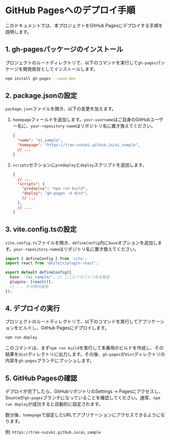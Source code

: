 # GitHub Pagesへのデプロイ手順

このドキュメントでは、本プロジェクトをGitHub Pagesにデプロイする手順を説明します。

## 1. gh-pagesパッケージのインストール

プロジェクトのルートディレクトリで、以下のコマンドを実行して`gh-pages`パッケージを開発依存としてインストールします。

```bash
npm install gh-pages --save-dev
```

## 2. package.jsonの設定

`package.json`ファイルを開き、以下の変更を加えます。

1.  `homepage`フィールドを追加します。`your-username`はご自身のGitHubユーザー名に、`your-repository-name`はリポジトリ名に置き換えてください。

    ```json
    {
      "name": "ai_sample",
      "homepage": "https://tran-suzuki.github.io/ai_sample",
      // ...
    }
    ```

2.  `scripts`セクションに`predeploy`と`deploy`スクリプトを追加します。

    ```json
    {
      // ...
      "scripts": {
        "predeploy": "npm run build",
        "deploy": "gh-pages -d dist",
        // ...
      },
      // ...
    }
    ```

## 3. vite.config.tsの設定

`vite.config.ts`ファイルを開き、`defineConfig`内に`base`オプションを追加します。`your-repository-name`はリポジトリ名に置き換えてください。

```typescript
import { defineConfig } from 'vite';
import react from '@vitejs/plugin-react';

export default defineConfig({
  base: '/ai_sample/', // ここにリポジトリ名を設定
  plugins: [react()],
  // ... その他の設定
});
```

## 4. デプロイの実行

プロジェクトのルートディレクトリで、以下のコマンドを実行してアプリケーションをビルドし、GitHub Pagesにデプロイします。

```bash
npm run deploy
```

このコマンドは、まず`npm run build`を実行して本番用のビルドを作成し、その結果を`dist`ディレクトリに出力します。その後、`gh-pages`が`dist`ディレクトリの内容を`gh-pages`ブランチにプッシュします。

## 5. GitHub Pagesの確認

デプロイが完了したら、GitHubリポジトリのSettings -> Pagesにアクセスし、Sourceが`gh-pages`ブランチになっていることを確認してください。通常、`npm run deploy`が成功すると自動的に設定されます。

数分後、`homepage`で設定したURLでアプリケーションにアクセスできるようになります。

例: `https://tran-suzuki.github.io/ai_sample`
